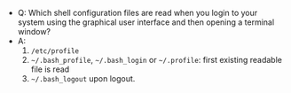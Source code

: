 - Q: Which shell configuration files are read when you login to your system using the graphical user interface and then opening a terminal window?
- A:
  1. `/etc/profile`
  2. `~/.bash_profile`, `~/.bash_login` or `~/.profile`: first existing readable file is read
  3. `~/.bash_logout` upon logout.
